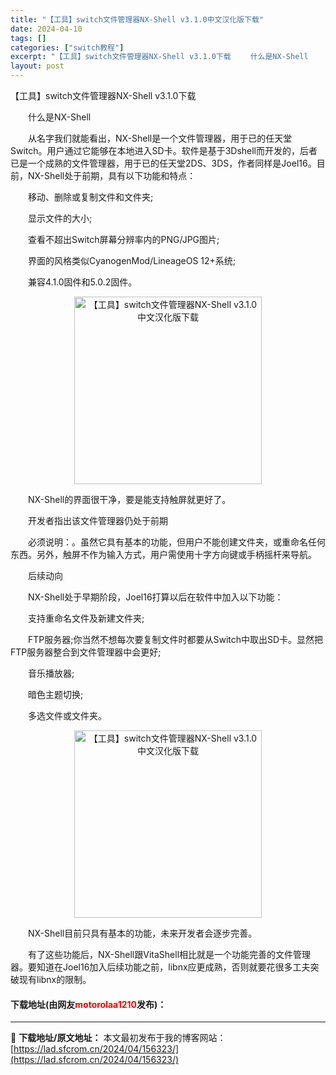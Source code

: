 ```yaml
---
title: "【工具】switch文件管理器NX-Shell v3.1.0中文汉化版下载"
date: 2024-04-10
tags: []
categories: ["switch教程"]
excerpt: "【工具】switch文件管理器NX-Shell v3.1.0下载 　　什么是NX-Shell 　　从名字我们就能看出，NX-Shell是一个文件管理器，用于已的任天堂Switch。用户通过它能够在本地进入SD卡。软件是基于3Dshell而开发的，后者已是一个成熟的文件管理器，用于已的任天堂2DS、3&hellip;"
layout: post
---
```


 <p>【工具】switch文件管理器NX-Shell v3.1.0下载</p> <p>　　什么是NX-Shell</p> <p>　　从名字我们就能看出，NX-Shell是一个文件管理器，用于已的任天堂Switch。用户通过它能够在本地进入SD卡。软件是基于3Dshell而开发的，后者已是一个成熟的文件管理器，用于已的任天堂2DS、3DS，作者同样是Joel16。目前，NX-Shell处于前期，具有以下功能和特点：</p> <p>　　移动、删除或复制文件和文件夹;</p> <p>　　显示文件的大小;</p> <p>　　查看不超出Switch屏幕分辨率内的PNG/JPG图片;</p> <p>　　界面的风格类似CyanogenMod/LineageOS 12+系统;</p> <p>　　兼容4.1.0固件和5.0.2固件。</p> <p align="center"><img align="" border="0" src="https://lad.sfcrom.cn/wp-content/uploads/2024/04/20240410_66162c7fddc5e.webp" width="300" alt="【工具】switch文件管理器NX-Shell v3.1.0中文汉化版下载" /></p> <p>　　NX-Shell的界面很干净，要是能支持触屏就更好了。</p> <p>　　开发者指出该文件管理器仍处于前期</p> <p>　　必须说明：。虽然它具有基本的功能，但用户不能创建文件夹，或重命名任何东西。另外，触屏不作为输入方式，用户需使用十字方向键或手柄摇杆来导航。</p> <p>　　后续动向</p> <p>　　NX-Shell处于早期阶段，Joel16打算以后在软件中加入以下功能：</p> <p>　　支持重命名文件及新建文件夹;</p> <p>　　FTP服务器;你当然不想每次要复制文件时都要从Switch中取出SD卡。显然把FTP服务器整合到文件管理器中会更好;</p> <p>　　音乐播放器;</p> <p>　　暗色主题切换;</p> <p>　　多选文件或文件夹。</p> <p align="center"><img align="" border="0" src="https://lad.sfcrom.cn/wp-content/uploads/2024/04/20240410_66162c8032e2c.webp" width="300" alt="【工具】switch文件管理器NX-Shell v3.1.0中文汉化版下载" /></p> <p>　　NX-Shell目前只具有基本的功能，未来开发者会逐步完善。</p> <p>　　有了这些功能后，NX-Shell跟VitaShell相比就是一个功能完善的文件管理器。要知道在Joel16加入后续功能之前，libnx应更成熟，否则就要花很多工夫突破现有libnx的限制。</p> <p><h4>下载地址(由网友<font color="red">motorolaa1210</font>发布)：</h4></p> 

---
📖 **下载地址/原文地址：** 本文最初发布于我的博客网站：[https://lad.sfcrom.cn/2024/04/156323/](https://lad.sfcrom.cn/2024/04/156323/)
